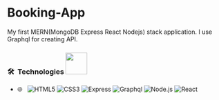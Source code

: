 # Booking-App
My first MERN(MongoDB Express React Nodejs)  stack application. I use Graphql for creating API.

<h3> 🛠 &nbsp;Technologies  <img src="https://media.giphy.com/media/VgCDAzcKvsR6OM0uWg/giphy.gif" width="50"> </h3>

- 🌐 &nbsp;
  ![HTML5](https://img.shields.io/badge/-HTML5-333333?style=flat&logo=HTML5)
  ![CSS3](https://img.shields.io/badge/-CSS-333333?style=flat&logo=CSS3&logoColor=1572B6)
  ![Express](https://img.shields.io/badge/-ExpressJS-333333?style=flat&logo=Express&logoColor=1572B6)
  ![Graphql](https://img.shields.io/badge/-Graphql-333333?style=flat&logo=graphql&logoColor=563D7C)
  ![Node.js](https://img.shields.io/badge/-Node.js-333333?style=flat&logo=node.js)
  ![React](https://img.shields.io/badge/-React-333333?style=flat&logo=react)
